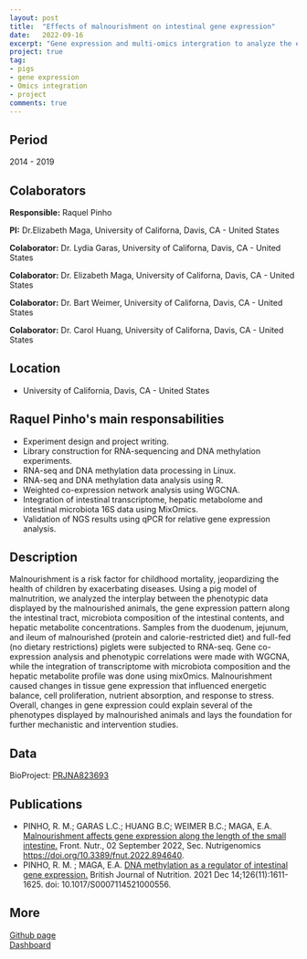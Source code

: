 ```yaml
---
layout: post
title:  "Effects of malnourishment on intestinal gene expression"
date:   2022-09-16
excerpt: "Gene expression and multi-omics intergration to analyze the effect of malanourishment on piglets."
project: true
tag:
- pigs 
- gene expression
- Omics integration
- project
comments: true
---
```

  
## Period 
  
2014 - 2019

## Colaborators

**Responsible:** Raquel Pinho 

**PI:** Dr.Elizabeth Maga, University of Californa, Davis, CA - United States

**Colaborator:** Dr. Lydia Garas, University of Californa, Davis, CA - United States

**Colaborator:** Dr. Elizabeth Maga, University of Californa, Davis, CA - United States

**Colaborator:** Dr. Bart Weimer, University of Californa, Davis, CA - United States

**Colaborator:** Dr. Carol Huang, University of Californa, Davis, CA - United States

## Location

* University of California, Davis, CA - United States

## Raquel Pinho's main responsabilities

* Experiment design and project writing.
* Library construction for RNA-sequencing and DNA methylation experiments.
* RNA-seq and DNA methylation data processing in Linux.
* RNA-seq and DNA methylation data analysis using R.
* Weighted co-expression network analysis using WGCNA.
* Integration of intestinal transcriptome, hepatic metabolome and intestinal
microbiota 16S data using MixOmics.
* Validation of NGS results using qPCR for relative gene expression analysis.

## Description 

Malnourishment is a risk factor for childhood mortality, jeopardizing the health of children by exacerbating diseases. Using a pig model of malnutrition, we analyzed the interplay between the phenotypic data displayed by the malnourished animals, the gene expression pattern along the intestinal tract, microbiota composition of the intestinal contents, and hepatic metabolite concentrations. Samples from the duodenum, jejunum, and ileum of malnourished (protein and calorie-restricted diet) and full-fed (no dietary restrictions) piglets were subjected to RNA-seq. Gene co-expression analysis and phenotypic correlations were made with WGCNA, while the integration of transcriptome with microbiota composition and the hepatic metabolite profile was done using mixOmics. Malnourishment caused changes in tissue gene expression that influenced energetic balance, cell proliferation, nutrient absorption, and response to stress. Overall, changes in gene expression could explain several of the phenotypes displayed by malnourished animals and lays the foundation for further mechanistic and intervention studies.

## Data 

BioProject: [PRJNA823693](https://www.ncbi.nlm.nih.gov/bioproject/?term=PRJNA823693)

## Publications

* PINHO, R. M.; GARAS L.C.; HUANG B.C; WEIMER B.C.; MAGA, E.A. [Malnourishment affects gene expression along the
length of the small intestine.](https://doi.org/10.3389/fnut.2022.894640) Front. Nutr., 02 September 2022, Sec. Nutrigenomics https://doi.org/10.3389/fnut.2022.894640.
* PINHO, R. M. ; MAGA, E.A. [DNA methylation as a regulator of intestinal gene expression.](https://www.cambridge.org/core/journals/british-journal-of-nutrition/article/dna-methylation-as-a-regulator-of-intestinal-gene-expression/3D74229F65CFEFB06F11F54956E0FD93) British Journal of Nutrition. 2021 Dec 14;126(11):1611-1625. doi: 10.1017/S0007114521000556.

## More

<div markdown="0"><a href="https://github.com/RaquelPinho/" class="btn">Github page</a></div>
<div markdown="0"><a href="mhlz_dashboard.html" class="btn">Dashboard</a></div>